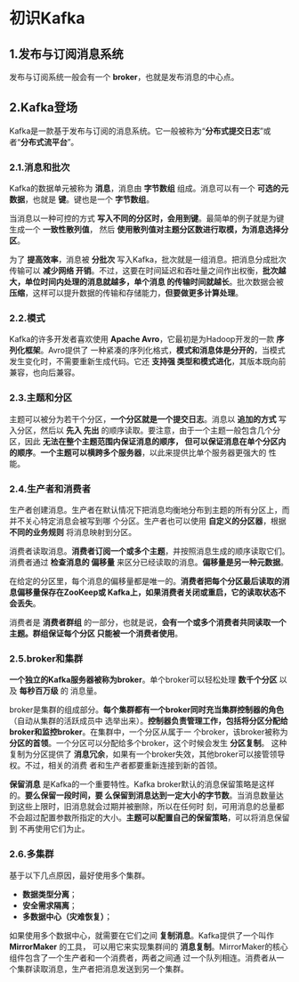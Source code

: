 初识Kafka
===================================================================================
## 1.发布与订阅消息系统
发布与订阅系统一般会有一个 **broker**，也就是发布消息的中心点。

## 2.Kafka登场
Kafka是一款基于发布与订阅的消息系统。它一般被称为“**分布式提交日志**”或者“**分布式流平台**”。

### 2.1.消息和批次
Kafka的数据单元被称为 **消息**，消息由 **字节数组** 组成。消息可以有一个 **可选的元数据**，也就是 
**键**。键也是一个 **字节数组**。

当消息以一种可控的方式 **写入不同的分区时，会用到键**。最简单的例子就是为键生成一个 **一致性散列值**，
然后 **使用散列值对主题分区数进行取模，为消息选择分区**。

为了 **提高效率**，消息被 **分批次** 写入Kafka，批次就是一组消息。把消息分成批次传输可以 **减少网络
开销**。不过，这要在时间延迟和吞吐量之间作出权衡，**批次越大，单位时间内处理的消息就越多，单个消息
的传输时间就越长**。批次数据会被 **压缩**，这样可以提升数据的传输和存储能力，**但要做更多计算处理**。

### 2.2.模式
Kafka的许多开发者喜欢使用 **Apache Avro**，它最初是为Hadoop开发的一款 **序列化框架**。Avro提供了
一种紧凑的序列化格式，**模式和消息体是分开的**，当模式发生变化时，不需要重新生成代码。它还 **支持强
类型和模式进化**，其版本既向前兼容，也向后兼容。

### 2.3.主题和分区
主题可以被分为若干个分区，**一个分区就是一个提交日志**。消息以 **追加的方式** 写入分区，然后以 **先入
先出** 的顺序读取。要注意，由于一个主题一般包含几个分区，因此 **无法在整个主题范围内保证消息的顺序，
但可以保证消息在单个分区内的顺序**。**一个主题可以横跨多个服务器**，以此来提供比单个服务器更强大的
性能。

### 2.4.生产者和消费者
生产者创建消息。生产者在默认情况下把消息均衡地分布到主题的所有分区上，而并不关心特定消息会被写到哪
个分区。生产者也可以使用 **自定义的分区器**，根据 **不同的业务规则** 将消息映射到分区。

消费者读取消息。**消费者订阅一个或多个主题**，并按照消息生成的顺序读取它们。消费者通过 **检查消息的
偏移量** 来区分已经读取的消息。**偏移量是另一种元数据**。

在给定的分区里，每个消息的偏移量都是唯一的。**消费者把每个分区最后读取的消息偏移量保存在ZooKeep或
Kafka上，如果消费者关闭或重启，它的读取状态不会丢失**。

消费者是 **消费者群组** 的一部分，也就是说，**会有一个或多个消费者共同读取一个主题。群组保证每个分区
只能被一个消费者使用**。

### 2.5.broker和集群
**一个独立的Kafka服务器被称为broker**。单个broker可以轻松处理 **数千个分区** 以及 **每秒百万级** 的
消息量。

broker是集群的组成部分。**每个集群都有一个broker同时充当集群控制器的角色**（自动从集群的活跃成员中
选举出来）。**控制器负责管理工作，包括将分区分配给broker和监控broker**。在集群中，一个分区从属于一
个broker，该broker被称为 **分区的首领**。一个分区可以分配给多个broker，这个时候会发生 **分区复制**。
这种复制为分区提供了 **消息冗余**，如果有一个broker失效，其他broker可以接管领导权。不过，相关的消费
者和生产者都要重新连接到新的首领。

**保留消息** 是Kafka的一个重要特性。Kafka broker默认的消息保留策略是这样的。**要么保留一段时间，要
么保留到消息达到一定大小的字节数**。当消息数量达到这些上限时，旧消息就会过期并被删除，所以在任何时
刻，可用消息的总量都不会超过配置参数所指定的大小。**主题可以配置自己的保留策略**，可以将消息保留到
不再使用它们为止。

### 2.6.多集群
基于以下几点原因，最好使用多个集群。
+ **数据类型分离**；
+ **安全需求隔离**；
+ **多数据中心（灾难恢复）**；

如果使用多个数据中心，就需要在它们之间 **复制消息**。Kafka提供了一个叫作 **MirrorMaker** 的工具，
可以用它来实现集群间的 **消息复制**。MirrorMaker的核心组件包含了一个生产者和一个消费者，两者之间通
过一个队列相连。消费者从一个集群读取消息，生产者把消息发送到另一个集群。
